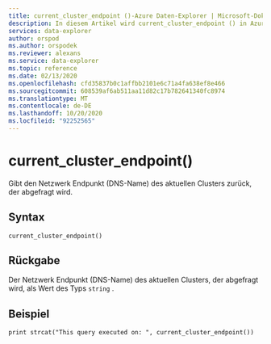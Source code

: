 ```yaml
---
title: current_cluster_endpoint ()-Azure Daten-Explorer | Microsoft-Dokumentation
description: In diesem Artikel wird current_cluster_endpoint () in Azure Daten-Explorer beschrieben.
services: data-explorer
author: orspod
ms.author: orspodek
ms.reviewer: alexans
ms.service: data-explorer
ms.topic: reference
ms.date: 02/13/2020
ms.openlocfilehash: cfd35837b0c1affbb2101e6c71a4fa638ef8e466
ms.sourcegitcommit: 608539af6ab511aa11d82c17b782641340fc8974
ms.translationtype: MT
ms.contentlocale: de-DE
ms.lasthandoff: 10/20/2020
ms.locfileid: "92252565"
---
```

# <a name="current_cluster_endpoint"></a>current_cluster_endpoint()

Gibt den Netzwerk Endpunkt (DNS-Name) des aktuellen Clusters zurück, der abgefragt wird.

## <a name="syntax"></a>Syntax

`current_cluster_endpoint()`

## <a name="returns"></a>Rückgabe

Der Netzwerk Endpunkt (DNS-Name) des aktuellen Clusters, der abgefragt wird, als Wert des Typs `string` .

## <a name="example"></a>Beispiel

```kusto
print strcat("This query executed on: ", current_cluster_endpoint())
```